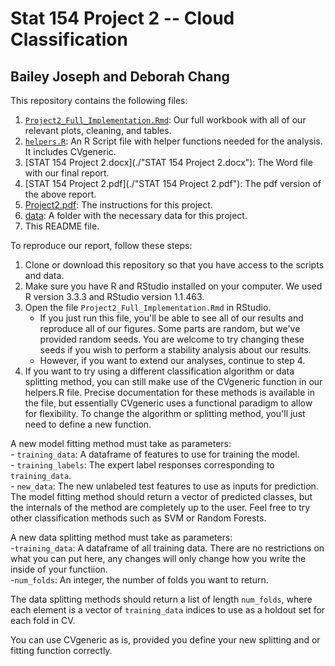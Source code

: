 # Stat 154 Project 2 -- Cloud Classification  
## Bailey Joseph and Deborah Chang  

This repository contains the following files:  

1) [`Project2_Full_Implementation.Rmd`](./Project2_Full_Implementation.Rmd): Our full workbook with all of our relevant plots, cleaning, and tables.  
2) [`helpers.R`](./helpers.R): An R Script file with helper functions needed for the analysis. It includes CVgeneric.  
3) [STAT 154 Project 2.docx](./"STAT 154 Project 2.docx"): The Word file with our final report.  
4) [STAT 154 Project 2.pdf](./"STAT 154 Project 2.pdf"): The pdf version of the above report.  
5) [Project2.pdf](./Project2.pdf): The instructions for this project.  
6) [data](./data): A folder with the necessary data for this project.  
7) This README file. 


To reproduce our report, follow these steps:  

1) Clone or download this repository so that you have access to the scripts and data.  
2) Make sure you have R and RStudio installed on your computer. We used R version 3.3.3 and RStudio version 1.1.463.  
3) Open the file `Project2_Full_Implementation.Rmd` in RStudio.  
    - If you just run this file, you'll be able to see all of our results and reproduce all of our figures. Some parts are random, but we've provided random seeds. You are welcome to try changing these seeds if you wish to perform a stability analysis about our results.   
    - However, if you want to extend our analyses, continue to step 4.  
4) If you want to try using a different classification algorithm or data splitting method, you can still make use of the CVgeneric function in our helpers.R file. Precise documentation for these methods is available in the file, but essentially CVgeneric uses a functional paradigm to allow for flexibility. To change the algorithm or splitting method, you'll just need to define a new function. 

A new model fitting method must take as parameters:  
    - `training_data`: A dataframe of features to use for training the model.  
    - `training_labels`: The expert label responses corresponding to `training_data`.  
    - `new_data`: The new unlabeled test features to use as inputs for prediction.  
The model fitting method should return a vector of predicted classes, but the internals of the method are completely up to the user. Feel free to try other classification methods such as SVM or Random Forests.  

A new data splitting method must take as parameters:  
    -`training_data`: A dataframe of all training data. There are no restrictions on what you can put here, any changes will only change how you write the inside of your functiion.  
    -`num_folds`: An integer, the number of folds you want to return.  

The data splitting methods should return a list of length `num_folds`, where each element is a vector of `training_data` indices to use as a holdout set for each fold in CV.  

You can use CVgeneric as is, provided you define your new splitting and or fitting function correctly.  





